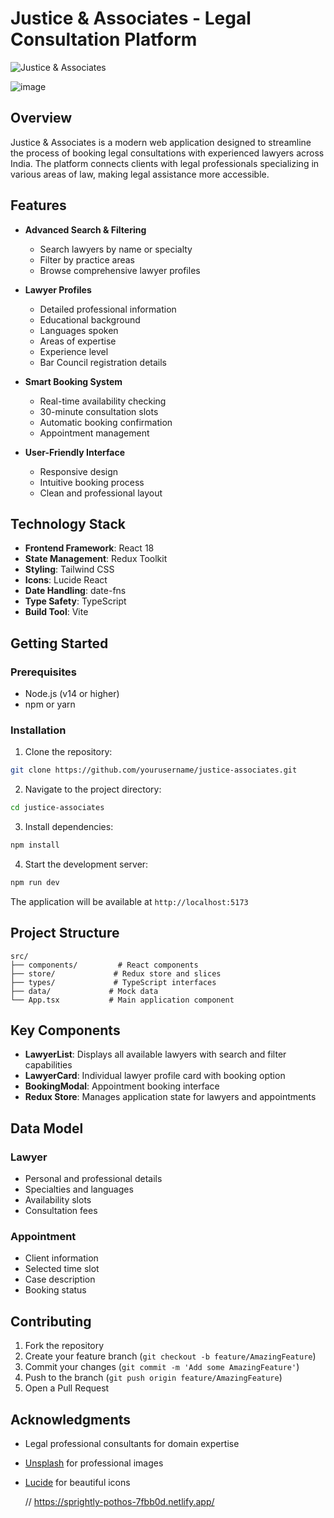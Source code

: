# Justice & Associates - Legal Consultation Platform

![Justice & Associates](https://images.unsplash.com/photo-1589829545856-d10d557cf95f?auto=format&fit=crop&q=80&w=1200&h=400)

![image](https://github.com/user-attachments/assets/fafa69c2-9c6b-4011-b6c9-bcfac0cd1ec2)


## Overview

Justice & Associates is a modern web application designed to streamline the process of booking legal consultations with experienced lawyers across India. The platform connects clients with legal professionals specializing in various areas of law, making legal assistance more accessible.

## Features

- **Advanced Search & Filtering**
  - Search lawyers by name or specialty
  - Filter by practice areas
  - Browse comprehensive lawyer profiles

- **Lawyer Profiles**
  - Detailed professional information
  - Educational background
  - Languages spoken
  - Areas of expertise
  - Experience level
  - Bar Council registration details

- **Smart Booking System**
  - Real-time availability checking
  - 30-minute consultation slots
  - Automatic booking confirmation
  - Appointment management

- **User-Friendly Interface**
  - Responsive design
  - Intuitive booking process
  - Clean and professional layout

## Technology Stack

- **Frontend Framework**: React 18
- **State Management**: Redux Toolkit
- **Styling**: Tailwind CSS
- **Icons**: Lucide React
- **Date Handling**: date-fns
- **Type Safety**: TypeScript
- **Build Tool**: Vite

## Getting Started

### Prerequisites

- Node.js (v14 or higher)
- npm or yarn

### Installation

1. Clone the repository:
```bash
git clone https://github.com/yourusername/justice-associates.git
```

2. Navigate to the project directory:
```bash
cd justice-associates
```

3. Install dependencies:
```bash
npm install
```

4. Start the development server:
```bash
npm run dev
```

The application will be available at `http://localhost:5173`

## Project Structure

```
src/
├── components/         # React components
├── store/             # Redux store and slices
├── types/             # TypeScript interfaces
├── data/             # Mock data
└── App.tsx           # Main application component
```

## Key Components

- **LawyerList**: Displays all available lawyers with search and filter capabilities
- **LawyerCard**: Individual lawyer profile card with booking option
- **BookingModal**: Appointment booking interface
- **Redux Store**: Manages application state for lawyers and appointments

## Data Model

### Lawyer
- Personal and professional details
- Specialties and languages
- Availability slots
- Consultation fees

### Appointment
- Client information
- Selected time slot
- Case description
- Booking status

## Contributing

1. Fork the repository
2. Create your feature branch (`git checkout -b feature/AmazingFeature`)
3. Commit your changes (`git commit -m 'Add some AmazingFeature'`)
4. Push to the branch (`git push origin feature/AmazingFeature`)
5. Open a Pull Request


## Acknowledgments

- Legal professional consultants for domain expertise
- [Unsplash](https://unsplash.com) for professional images
- [Lucide](https://lucide.dev) for beautiful icons

  // https://sprightly-pothos-7fbb0d.netlify.app/
